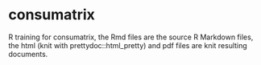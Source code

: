 # consumatrix
R training for consumatrix, the Rmd files are the source R Markdown files, the html (knit with prettydoc::html_pretty) and pdf files are knit resulting documents.

